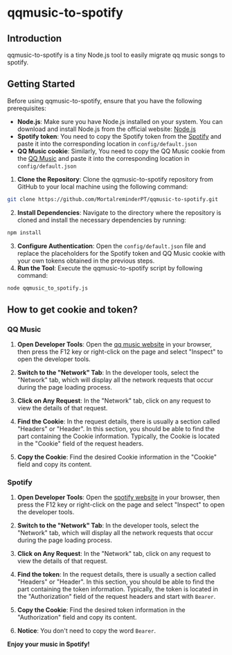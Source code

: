 # qqmusic-to-spotify
## Introduction
qqmusic-to-spotify is a tiny Node.js tool to easily migrate qq music songs to spotify.

## Getting Started
Before using qqmusic-to-spotify, ensure that you have the following prerequisites:
- **Node.js**: Make sure you have Node.js installed on your system. You can download and install Node.js from the official website: [Node.js](https://nodejs.org/)
- **Spotify token**: You need to copy the Spotify token from the [Spotify](https://open.spotify.com/) and paste it into the corresponding location in `config/default.json`
- **QQ Music cookie**: Similarly, You need to copy the QQ Music cookie from the [QQ Music](https://y.qq.com/) and paste it into the corresponding location in `config/default.json`

1. **Clone the Repository**: Clone the qqmusic-to-spotify repository from GitHub to your local machine using the following command:
```bash
git clone https://github.com/MortalreminderPT/qqmusic-to-spotify.git
```
2. **Install Dependencies**: Navigate to the directory where the repository is cloned and install the necessary dependencies by running:
```bash
npm install
```
3. **Configure Authentication**: Open the `config/default.json` file and replace the placeholders for the Spotify token and QQ Music cookie with your own tokens obtained in the previous steps.
4. **Run the Tool**: Execute the qqmusic-to-spotify script by following command:
```bash
node qqmusic_to_spotify.js
```

## How to get cookie and token?

### QQ Music

1. **Open Developer Tools**: Open the [qq music website](https://y.qq.com/) in your browser, then press the F12 key or right-click on the page and select "Inspect" to open the developer tools.

2. **Switch to the "Network" Tab**: In the developer tools, select the "Network" tab, which will display all the network requests that occur during the page loading process.

3. **Click on Any Request**: In the "Network" tab, click on any request to view the details of that request.

4. **Find the Cookie**: In the request details, there is usually a section called "Headers" or "Header". In this section, you should be able to find the part containing the Cookie information. Typically, the Cookie is located in the "Cookie" field of the request headers.

5. **Copy the Cookie**: Find the desired Cookie information in the "Cookie" field and copy its content.

### Spotify

1. **Open Developer Tools**: Open the [spotify website](https://open.spotify.com/) in your browser, then press the F12 key or right-click on the page and select "Inspect" to open the developer tools.

2. **Switch to the "Network" Tab**: In the developer tools, select the "Network" tab, which will display all the network requests that occur during the page loading process.

3. **Click on Any Request**: In the "Network" tab, click on any request to view the details of that request.

4. **Find the token**: In the request details, there is usually a section called "Headers" or "Header". In this section, you should be able to find the part containing the token information. Typically, the token is located in the "Authorization" field of the request headers and start with `Bearer`.

5. **Copy the Cookie**: Find the desired token information in the "Authorization" field and copy its content.

6. **Notice**: You don't need to copy the word `Bearer`.

**Enjoy your music in Spotify!**